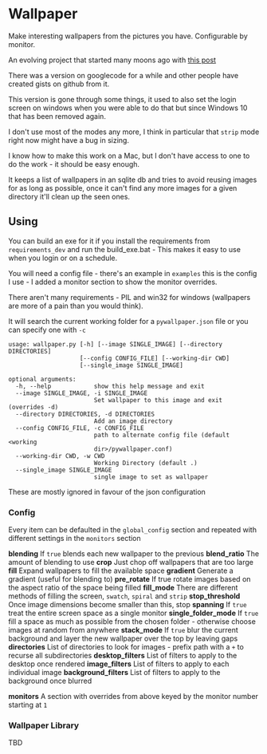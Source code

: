 # Wallpaper

Make interesting wallpapers from the pictures you have. Configurable by monitor.

An evolving project that started many moons ago with [this post](https://gabbpuy.blogspot.com/2010/07/set-windows-wallpaper-from-python-for.html)

There was a version on googlecode for a while and other people have created gists on github from it.

This version is gone through some things, it used to also set the login screen on windows when you were able to do that
but since Windows 10 that has been removed again.

I don't use most of the modes any more, I think in particular that `strip` mode right now might have a bug in sizing.

I know how to make this work on a Mac, but I don't have access to one to do the work - it should be easy enough.

It keeps a list of wallpapers in an sqlite db and tries to avoid reusing images for as long as possible, once it can't
find any more images for a given directory it'll clean up the seen ones.

## Using
You can build an exe for it if you install the requirements from `requirements_dev` and run the build_exe.bat - This 
makes it easy to use when you login or on a schedule.

You will need a config file - there's an example in `examples` this is the config I use - I added a monitor section to
show the monitor overrides.

There aren't many requirements - PIL and win32 for windows (wallpapers are more of a pain than you would think).

It will search the current working folder for a `pywallpaper.json` file or you can specify one with `-c`

```shell
usage: wallpaper.py [-h] [--image SINGLE_IMAGE] [--directory DIRECTORIES]
                    [--config CONFIG_FILE] [--working-dir CWD]
                    [--single_image SINGLE_IMAGE]

optional arguments:
  -h, --help            show this help message and exit
  --image SINGLE_IMAGE, -i SINGLE_IMAGE
                        Set wallpaper to this image and exit (overrides -d)
  --directory DIRECTORIES, -d DIRECTORIES
                        Add an image directory
  --config CONFIG_FILE, -c CONFIG_FILE
                        path to alternate config file (default <working
                        dir>/pywallpaper.conf)
  --working-dir CWD, -w CWD
                        Working Directory (default .)
  --single_image SINGLE_IMAGE
                        single image to set as wallpaper
```

These are mostly ignored in favour of the json configuration

### Config

Every item can be defaulted in the `global_config` section and repeated with different settings in the `monitors` section

**blending** If `true` blends each new wallpaper to the previous
**blend_ratio** The amount of blending to use
**crop** Just chop off wallpapers that are too large
**fill** Expand wallpapers to fill the available space
**gradient** Generate a gradient (useful for blending to)
**pre_rotate** If true rotate images based on the aspect ratio of the space being filled
**fill_mode** There are different methods of filling the screen, `swatch`, `spiral` and `strip`
**stop_threshold** Once image dimensions become smaller than this, stop
**spanning** If `true` treat the entire screen space as a single monitor
**single_folder_mode** If `true` fill a space as much as possible from the chosen folder - otherwise choose images at random from anywhere
**stack_mode** If `true` blur the current background and layer the new wallpaper over the top by leaving gaps
**directories** List of directories to look for images - prefix path with a `+` to recurse all subdirectories
**desktop_filters** List of filters to apply to the desktop once rendered
**image_filters** List of filters to apply to each individual image
**background_filters** List of filters to apply to the background once blurred

**monitors** A section with overrides from above keyed by the monitor number starting at `1`

### Wallpaper Library
TBD
